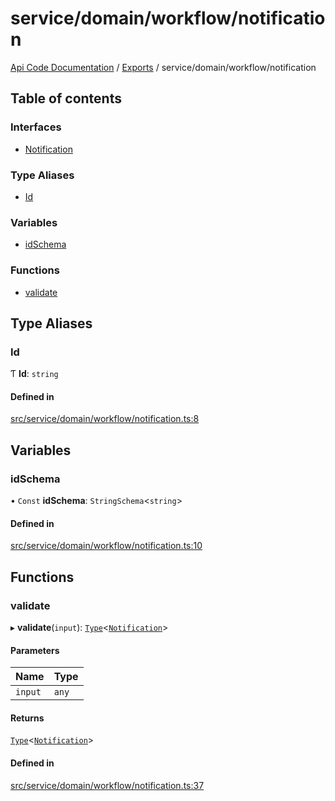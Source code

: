 # service/domain/workflow/notification
 
[Api Code Documentation](../README.md) / [Exports](../modules.md) / service/domain/workflow/notification

## Table of contents

### Interfaces

- [Notification](../interfaces/service_domain_workflow_notification.Notification.md)

### Type Aliases

- [Id](service_domain_workflow_notification.md#id)

### Variables

- [idSchema](service_domain_workflow_notification.md#idschema)

### Functions

- [validate](service_domain_workflow_notification.md#validate)

## Type Aliases

### Id

Ƭ **Id**: `string`

#### Defined in

[src/service/domain/workflow/notification.ts:8](https://github.com/openkfw/TruBudget/blob/0804644/api/src/service/domain/workflow/notification.ts#L8)

## Variables

### idSchema

• `Const` **idSchema**: `StringSchema`<`string`\>

#### Defined in

[src/service/domain/workflow/notification.ts:10](https://github.com/openkfw/TruBudget/blob/0804644/api/src/service/domain/workflow/notification.ts#L10)

## Functions

### validate

▸ **validate**(`input`): [`Type`](result.md#type)<[`Notification`](../interfaces/service_domain_workflow_notification.Notification.md)\>

#### Parameters

| Name | Type |
| :------ | :------ |
| `input` | `any` |

#### Returns

[`Type`](result.md#type)<[`Notification`](../interfaces/service_domain_workflow_notification.Notification.md)\>

#### Defined in

[src/service/domain/workflow/notification.ts:37](https://github.com/openkfw/TruBudget/blob/0804644/api/src/service/domain/workflow/notification.ts#L37)
